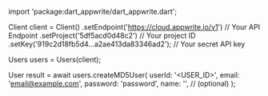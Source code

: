 import 'package:dart_appwrite/dart_appwrite.dart';

Client client = Client()
    .setEndpoint('https://cloud.appwrite.io/v1') // Your API Endpoint
    .setProject('5df5acd0d48c2') // Your project ID
    .setKey('919c2d18fb5d4...a2ae413da83346ad2'); // Your secret API key

Users users = Users(client);

User result = await users.createMD5User(
    userId: '<USER_ID>',
    email: 'email@example.com',
    password: 'password',
    name: '<NAME>', // (optional)
);
